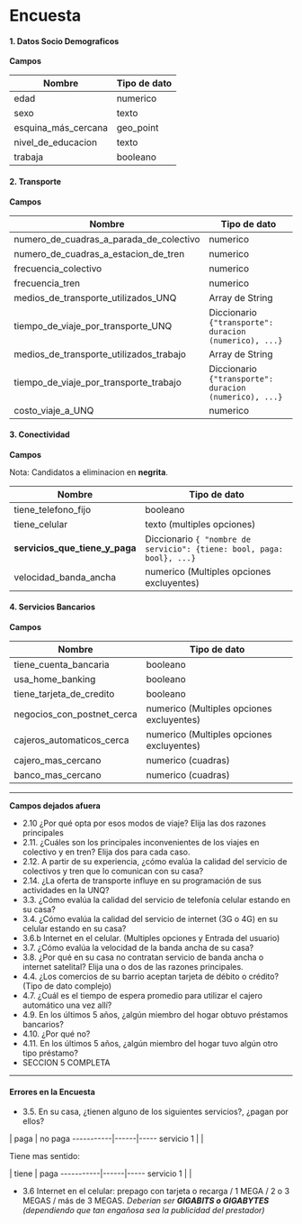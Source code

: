 # Encuesta

#### 1. Datos Socio Demograficos

**Campos**

Nombre                                  | Tipo de dato
----------------------------------------|-----------------------
edad                                    | numerico
sexo                                    | texto
esquina_más_cercana                     | geo_point
nivel_de_educacion                      | texto
trabaja                                 | booleano

#### 2. Transporte

**Campos**

Nombre                                  | Tipo de dato
----------------------------------------|-----------------------
numero_de_cuadras_a_parada_de_colectivo | numerico
numero_de_cuadras_a_estacion_de_tren    | numerico
frecuencia_colectivo                    | numerico
frecuencia_tren                         | numerico
medios_de_transporte_utilizados_UNQ     | Array de String
tiempo_de_viaje_por_transporte_UNQ      | Diccionario `{"transporte": duracion (numerico), ...}`
medios_de_transporte_utilizados_trabajo     | Array de String
tiempo_de_viaje_por_transporte_trabajo      | Diccionario `{"transporte": duracion (numerico), ...}`
costo_viaje_a_UNQ                       | numerico


#### 3. Conectividad

**Campos**

Nota: Candidatos a eliminacion en **negrita**.

Nombre                     | Tipo de dato
---------------------------|-----------------------
tiene_telefono_fijo        | booleano
tiene_celular              | texto (multiples opciones)
**servicios_que_tiene_y_paga** | Diccionario `{ "nombre de servicio": {tiene: bool, paga: bool}, ...}`
velocidad_banda_ancha      | numerico (Multiples opciones excluyentes)

#### 4. Servicios Bancarios

**Campos**

Nombre                     | Tipo de dato
---------------------------|-----------------------
tiene_cuenta_bancaria      | booleano
usa_home_banking           | booleano
tiene_tarjeta_de_credito   | booleano
negocios_con_postnet_cerca | numerico (Multiples opciones excluyentes)
cajeros_automaticos_cerca  | numerico (Multiples opciones excluyentes)
cajero_mas_cercano         | numerico (cuadras)
banco_mas_cercano          | numerico (cuadras)

----

**Campos dejados afuera**
- 2.10 ¿Por qué opta por esos modos de viaje? Elija las dos razones principales
- 2.11. ¿Cuáles son los principales inconvenientes de los viajes en colectivo y en tren? Elija dos para cada caso.
- 2.12. A partir de su experiencia, ¿cómo evalúa la calidad del servicio de colectivos y tren que lo comunican con su casa?
- 2.14. ¿La oferta de transporte influye en su programación de sus actividades en la UNQ?
- 3.3. ¿Cómo evalúa la calidad del servicio de telefonía celular estando en su casa?
- 3.4. ¿Cómo evalúa la calidad del servicio de internet (3G o 4G) en su celular estando en su casa?
- 3.6.b Internet en el celular. (Multiples opciones y Entrada del usuario)
- 3.7. ¿Cómo evalúa la velocidad de la banda ancha de su casa?
- 3.8. ¿Por qué en su casa no contratan servicio de banda ancha o internet satelital? Elija una o dos de las razones principales.
- 4.4. ¿Los comercios de su barrio aceptan tarjeta de débito o crédito? (Tipo de dato complejo)
- 4.7. ¿Cuál es el tiempo de espera promedio para utilizar el cajero automático una vez allí?
- 4.9. En los últimos 5 años, ¿algún miembro del hogar obtuvo préstamos bancarios?
- 4.10. ¿Por qué no?
- 4.11. En los últimos 5 años, ¿algún miembro del hogar tuvo algún otro tipo préstamo?
- SECCION 5 COMPLETA
----

#### Errores en la Encuesta
- 3.5. En su casa, ¿tienen alguno de los siguientes servicios?, ¿pagan por ellos?

|            paga | no paga
-----------|------|-----
servicio 1 |      |

Tiene mas sentido:

|           tiene | paga
-----------|------|-----
servicio 1 |      |


- 3.6 Internet en el celular: prepago con tarjeta o recarga / 1 MEGA / 2 o 3 MEGAS / más de 3 MEGAS. *Deberian ser **GIGABITS o GIGABYTES** (dependiendo que tan engañosa sea la publicidad del prestador)*
